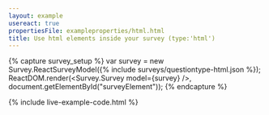 ```yaml
---
layout: example
usereact: true
propertiesFile: exampleproperties/html.html
title: Use html elements inside your survey (type:'html')
---
```

{% capture survey_setup %}
var survey = new Survey.ReactSurveyModel({% include surveys/questiontype-html.json %});
ReactDOM.render(<Survey.Survey model={survey} />, document.getElementById("surveyElement"));
{% endcapture %}

{% include live-example-code.html %}